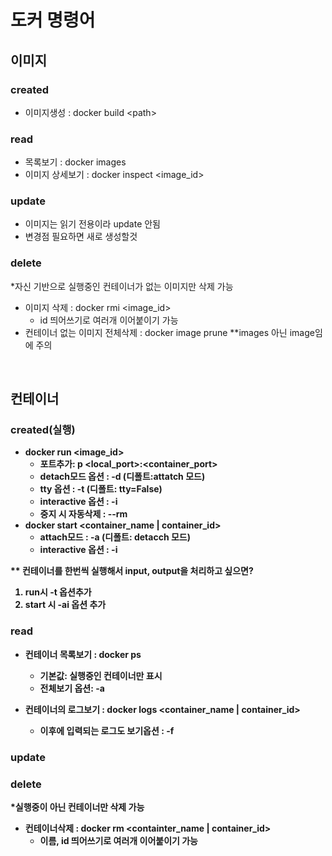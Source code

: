 # 도커 명령어

## 이미지

### created
- 이미지생성 : docker build \<path\>


### read
- 목록보기 : docker images
- 이미지 상세보기 : docker inspect <image_id>


### update
- 이미지는 읽기 전용이라 update 안됨
- 변경점 필요하면 새로 생성할것

### delete
*자신 기반으로 실행중인 컨테이너가 없는 이미지만 삭제 가능
- 이미지 삭제 : docker rmi <image_id>
    -  id 띄어쓰기로 여러개 이어붙이기 가능
- 컨테이너 없는 이미지 전체삭제 : docker image prune
    **images 아닌 image임에 주의


<br><b>

## 컨테이너

### created(실행)

- docker run <image_id>
    - 포트추가: p <local_port>:<container_port>
    - detach모드 옵션 : -d (디폴트:attatch 모드)
    - tty 옵션 : -t (디폴트: tty=False)
    - interactive 옵션 : -i
    - 중지 시 자동삭제 : --rm
- docker start <container_name | container_id>
    - attach모드 : -a (디폴트: detacch 모드)
    - interactive 옵션 : -i

** 컨테이너를 한번씩 실행해서 input, output을 처리하고 싶으면?
1. run시 -t 옵션추가
2. start 시 -ai 옵션 추가

### read
- 컨테이너 목록보기 : docker ps
    - 기본값: 실행중인 컨테이너만 표시
    - 전체보기 옵션: -a

- 컨테이너의 로그보기 : docker logs <container_name | container_id>
    - 이후에 입력되는 로그도 보기옵션 : -f

### update


### delete
*실행중이 아닌 컨테이너만 삭제 가능
- 컨테이너삭제 : docker rm <containter_name | container_id>
    -  이름, id 띄어쓰기로 여러개 이어붙이기 가능
